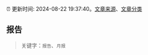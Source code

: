 :alarm_clock: 更新时间: 2024-08-22 19:37:40。[文章来源](/README.md)、[文章分类](/TAGS.md)

## 报告


> 关键字：`报告`、`月报`



